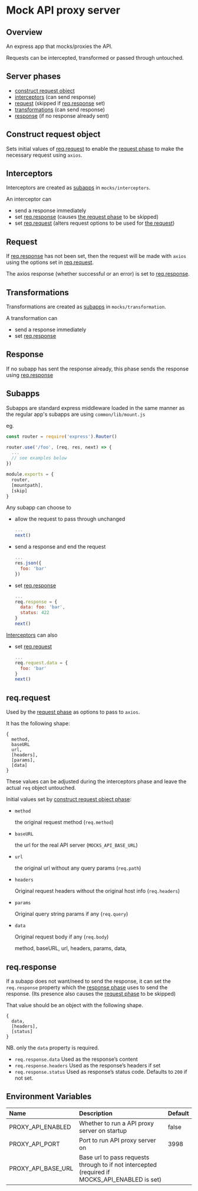 # Mock API proxy server

## Overview

An express app that mocks/proxies the API.

Requests can be intercepted, transformed or passed through untouched.

## Server phases

- [construct request object](#Construct-request-object)
- [interceptors](#Interceptors) (can send response)
- [request](#Request) (skipped if [req.response](#req.response) set)
- [transformations](#Transformations) (can send response)
- [response](#Response) (if no response already sent)

## Construct request object

Sets initial values of [req.request](#req.request) to enable the [request phase](#Request) to make the necessary request using `axios`.

## Interceptors

Interceptors are created as [subapps](#Subapps) in `mocks/interceptors`.

An interceptor can

- send a response immediately
- set [req.response](#req.response) (causes [the request phase](#Request) to be skipped)
- set [req.request](#req.request) (alters request options to be used for [the request](#Request))

## Request

If [req.response](#req.response) has not been set, then the request will be made with `axios` using the options set in [req.request](#req.request).

The axios response (whether successful or an error) is set to [req.response](#req.response).

## Transformations

Transformations are created as [subapps](#Subapps) in `mocks/transformation`.

A transformation can

- send a response immediately
- set [req.response](#req.response)

## Response

If no subapp has sent the response already, this phase sends the response using [req.response](#req.response)

## Subapps

Subapps are standard express middleware loaded in the same manner as the regular app's subapps are using `common/lib/mount.js`

eg.

```js
const router = require('express').Router()

router.use('/foo', (req, res, next) => {
  ...
  // see examples below
})

module.exports = {
  router,
  [mountpath],
  [skip]
}
```

Any subapp can choose to

- allow the request to pass through unchanged
  ```js
  ...
  next()
  ```
- send a response and end the request
  ```js
  ...
  res.json({
    foo: 'bar'
  })
  ```
- set [req.response](#req.response)
  ```js
  ...
  req.response = {
    data: foo: 'bar',
    status: 422
  }
  next()
  ```

[Interceptors](#Interceptors) can also

- set [req.request](#req.request)
  ```js
  ...
  req.request.data = {
    foo: 'bar'
  }
  next()
  ```

## req.request

Used by the [request phase](#Request) as options to pass to `axios`.

It has the following shape:

```
{
  method,
  baseURL
  url,
  [headers],
  [params],
  [data]
}
```

These values can be adjusted during the interceptors phase and leave the actual `req` object untouched.

Initial values set by [construct request object phase](#Construct-request-object):

- `method`

  the original request method (`req.method`)

- `baseURL`

  the url for the real API server (`MOCKS_API_BASE_URL`)

- `url`

  the original url without any query params (`req.path`)

- `headers`

  Original request headers without the original host info (`req.headers`)

- `params`

  Original query string params if any (`req.query`)

- `data`

  Original request body if any (`req.body`)

  method,
  baseURL,
  url,
  headers,
  params,
  data,

## req.response

If a subapp does not want/need to send the response, it can set the `req.response` property which the [response phase](#Response) uses to send the response. (Its presence also causes the [request phase](#Request) to be skipped)

That value should be an object with the following shape.

```
{
  data,
  [headers],
  [status]
}
```

NB. only the `data` property is required.

- `req.response.data`
  Used as the response’s content
- `req.response.headers`
  Used as the response’s headers if set
- `req.response.status`
  Used as response’s status code. Defaults to `200` if not set.

## Environment Variables

| Name               | Description                                                                                    | Default |
| :----------------- | :--------------------------------------------------------------------------------------------- | :------ |
| PROXY_API_ENABLED  | Whether to run a API proxy server on startup                                                   | false   |
| PROXY_API_PORT     | Port to run API proxy server on                                                                | 3998    |
| PROXY_API_BASE_URL | Base url to pass requests through to if not intercepted (required if MOCKS_API_ENABLED is set) |         |
